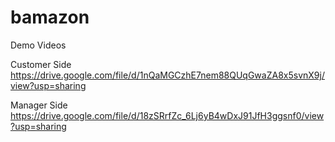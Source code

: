 # bamazon

Demo Videos

Customer Side
https://drive.google.com/file/d/1nQaMGCzhE7nem88QUqGwaZA8x5svnX9j/view?usp=sharing

Manager Side
https://drive.google.com/file/d/18zSRrfZc_6Lj6yB4wDxJ91JfH3ggsnf0/view?usp=sharing
